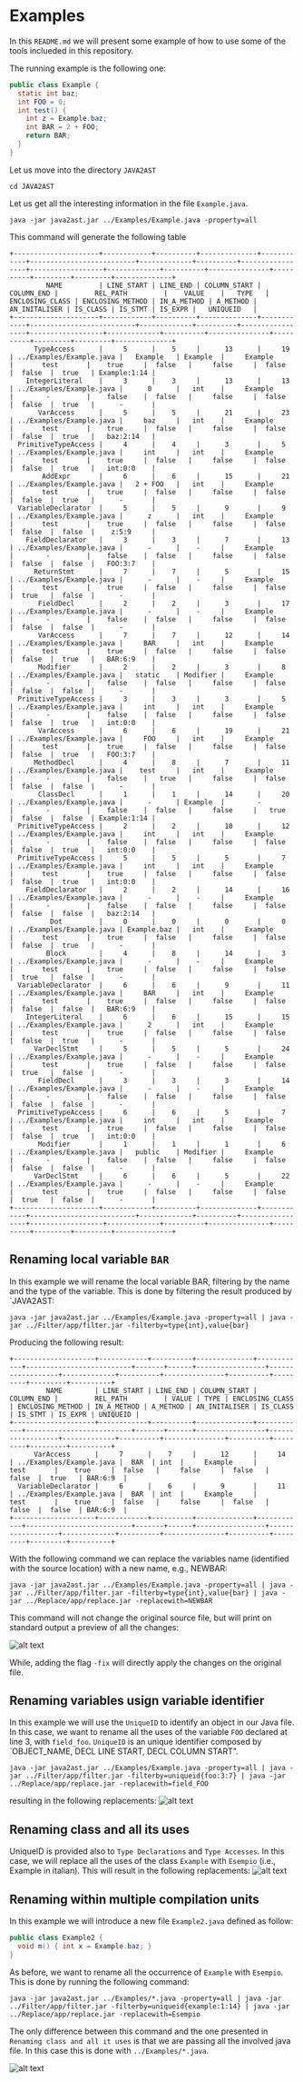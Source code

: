 # Examples
In this `README.md` we will present some example of how to use some of the tools inclueded in this repository.

The running example is the following one:
```java
public class Example {
  static int baz;
  int FOO = 0;
  int test() {
    int z = Example.baz;
    int BAR = 2 + FOO;
    return BAR;
  }
}

```

Let us move into the directory `JAVA2AST`
```shell
cd JAVA2AST
```

Let us get all the interesting information in the file `Example.java`.

```shell
java -jar java2ast.jar ../Examples/Example.java -property=all
```
This command will generate the following table
```
+---------------------+------------+----------+--------------+------------+--------------------------+-------------+----------+-----------------+------------------+-------------+----------+---------------+----------+---------+---------+--------------+
         NAME         | LINE_START | LINE_END | COLUMN_START | COLUMN_END |         REL_PATH         |    VALUE    |   TYPE   | ENCLOSING_CLASS | ENCLOSING_METHOD | IN_A_METHOD | A_METHOD | AN_INITALISER | IS_CLASS | IS_STMT | IS_EXPR |   UNIQUEID   |
+---------------------+------------+----------+--------------+------------+--------------------------+-------------+----------+-----------------+------------------+-------------+----------+---------------+----------+---------+---------+--------------+
      TypeAccess      |     5      |    5     |      13      |     19     | ../Examples/Example.java |   Example   | Example  |     Example     |       test       |    true     |  false   |     false     |  false   |  false  |  true   | Example:1:14 |
    IntegerLiteral    |     3      |    3     |      13      |     13     | ../Examples/Example.java |      0      |   int    |     Example     |        -         |    false    |  false   |     false     |  false   |  false  |  true   |      -       |
       VarAccess      |     5      |    5     |      21      |     23     | ../Examples/Example.java |     baz     |   int    |     Example     |       test       |    true     |  false   |     false     |  false   |  false  |  true   |   baz:2:14   |
  PrimitiveTypeAccess |     4      |    4     |      3       |     5      | ../Examples/Example.java |     int     |   int    |     Example     |       test       |    true     |  false   |     false     |  false   |  false  |  true   |   int:0:0    |
        AddExpr       |     6      |    6     |      15      |     21     | ../Examples/Example.java |   2 + FOO   |   int    |     Example     |       test       |    true     |  false   |     false     |  false   |  false  |  true   |      -       |
  VariableDeclarator  |     5      |    5     |      9       |     9      | ../Examples/Example.java |      z      |   int    |     Example     |       test       |    true     |  false   |     false     |  false   |  false  |  false  |    z:5:9     |
    FieldDeclarator   |     3      |    3     |      7       |     13     | ../Examples/Example.java |      -      |    -     |     Example     |        -         |    false    |  false   |     false     |  false   |  false  |  false  |   FOO:3:7    |
      ReturnStmt      |     7      |    7     |      5       |     15     | ../Examples/Example.java |      -      |    -     |     Example     |       test       |    true     |  false   |     false     |  false   |  true   |  false  |      -       |
       FieldDecl      |     2      |    2     |      3       |     17     | ../Examples/Example.java |      -      |    -     |     Example     |        -         |    false    |  false   |     false     |  false   |  false  |  false  |      -       |
       VarAccess      |     7      |    7     |      12      |     14     | ../Examples/Example.java |     BAR     |   int    |     Example     |       test       |    true     |  false   |     false     |  false   |  false  |  true   |   BAR:6:9    |
       Modifier       |     2      |    2     |      3       |     8      | ../Examples/Example.java |   static    | Modifier |     Example     |        -         |    false    |  false   |     false     |  false   |  false  |  false  |      -       |
  PrimitiveTypeAccess |     3      |    3     |      3       |     5      | ../Examples/Example.java |     int     |   int    |     Example     |        -         |    false    |  false   |     false     |  false   |  false  |  true   |   int:0:0    |
       VarAccess      |     6      |    6     |      19      |     21     | ../Examples/Example.java |     FOO     |   int    |     Example     |       test       |    true     |  false   |     false     |  false   |  false  |  true   |   FOO:3:7    |
      MethodDecl      |     4      |    8     |      7       |     11     | ../Examples/Example.java |    test     |   int    |     Example     |        -         |    false    |   true   |     false     |  false   |  false  |  false  |      -       |
       ClassDecl      |     1      |    1     |      14      |     20     | ../Examples/Example.java |      -      | Example  |        -        |        -         |    false    |  false   |     false     |   true   |  false  |  false  | Example:1:14 |
  PrimitiveTypeAccess |     2      |    2     |      10      |     12     | ../Examples/Example.java |     int     |   int    |     Example     |        -         |    false    |  false   |     false     |  false   |  false  |  true   |   int:0:0    |
  PrimitiveTypeAccess |     5      |    5     |      5       |     7      | ../Examples/Example.java |     int     |   int    |     Example     |       test       |    true     |  false   |     false     |  false   |  false  |  true   |   int:0:0    |
    FieldDeclarator   |     2      |    2     |      14      |     16     | ../Examples/Example.java |      -      |    -     |     Example     |        -         |    false    |  false   |     false     |  false   |  false  |  false  |   baz:2:14   |
          Dot         |     0      |    0     |      0       |     0      | ../Examples/Example.java | Example.baz |   int    |     Example     |       test       |    true     |  false   |     false     |  false   |  false  |  true   |      -       |
         Block        |     4      |    8     |      14      |     3      | ../Examples/Example.java |      -      |    -     |     Example     |       test       |    true     |  false   |     false     |  false   |  true   |  false  |      -       |
  VariableDeclarator  |     6      |    6     |      9       |     11     | ../Examples/Example.java |     BAR     |   int    |     Example     |       test       |    true     |  false   |     false     |  false   |  false  |  false  |   BAR:6:9    |
    IntegerLiteral    |     6      |    6     |      15      |     15     | ../Examples/Example.java |      2      |   int    |     Example     |       test       |    true     |  false   |     false     |  false   |  false  |  true   |      -       |
      VarDeclStmt     |     5      |    5     |      5       |     24     | ../Examples/Example.java |      -      |    -     |     Example     |       test       |    true     |  false   |     false     |  false   |  true   |  false  |      -       |
       FieldDecl      |     3      |    3     |      3       |     14     | ../Examples/Example.java |      -      |    -     |     Example     |        -         |    false    |  false   |     false     |  false   |  false  |  false  |      -       |
  PrimitiveTypeAccess |     6      |    6     |      5       |     7      | ../Examples/Example.java |     int     |   int    |     Example     |       test       |    true     |  false   |     false     |  false   |  false  |  true   |   int:0:0    |
       Modifier       |     1      |    1     |      1       |     6      | ../Examples/Example.java |   public    | Modifier |     Example     |        -         |    false    |  false   |     false     |  false   |  false  |  false  |      -       |
      VarDeclStmt     |     6      |    6     |      5       |     22     | ../Examples/Example.java |      -      |    -     |     Example     |       test       |    true     |  false   |     false     |  false   |  true   |  false  |      -       |
+---------------------+------------+----------+--------------+------------+--------------------------+-------------+----------+-----------------+------------------+-------------+----------+---------------+----------+---------+---------+--------------+
```

## Renaming local variable `BAR`
In this example we will rename the local variable BAR, filtering by the name and the type of the variable. This is done by filtering the result produced by `JAVA2AST:
```shell
java -jar java2ast.jar ../Examples/Example.java -property=all | java -jar ../Filter/app/filter.jar -filterby=type{int},value{bar}
```
Producing the following result:
```
+--------------------+------------+----------+--------------+------------+--------------------------+-------+------+-----------------+------------------+-------------+----------+---------------+----------+---------+---------+----------+
         NAME        | LINE_START | LINE_END | COLUMN_START | COLUMN_END |         REL_PATH         | VALUE | TYPE | ENCLOSING_CLASS | ENCLOSING_METHOD | IN_A_METHOD | A_METHOD | AN_INITALISER | IS_CLASS | IS_STMT | IS_EXPR | UNIQUEID |
+--------------------+------------+----------+--------------+------------+--------------------------+-------+------+-----------------+------------------+-------------+----------+---------------+----------+---------+---------+----------+
      VarAccess      |     7      |    7     |      12      |     14     | ../Examples/Example.java |  BAR  | int  |     Example     |       test       |    true     |  false   |     false     |  false   |  false  |  true   | BAR:6:9  |
  VariableDeclarator |     6      |    6     |      9       |     11     | ../Examples/Example.java |  BAR  | int  |     Example     |       test       |    true     |  false   |     false     |  false   |  false  |  false  | BAR:6:9  |
+--------------------+------------+----------+--------------+------------+--------------------------+-------+------+-----------------+------------------+-------------+----------+---------------+----------+---------+---------+----------+
```
With the following command we can replace the variables name (identified with the source location) with a new name, e.g., NEWBAR:
```
java -jar java2ast.jar ../Examples/Example.java -property=all | java -jar ../Filter/app/filter.jar -filterby=type{int},value{bar} | java -jar ../Replace/app/replace.jar -replacewith=NEWBAR
```
This command will not change the original source file, but will print on standard output a preview of all the changes:

![alt text](Resources/NEWBAR.png)

While, adding the flag `-fix` will directly apply the changes on the original file.

## Renaming variables usign variable identifier
In this example we will use the `UniqueID` to identify an object in our Java file. In this case, we want to rename all the uses of the variable `FOO` declared at line 3, with `field_foo`. `UniqueID` is an unique identifier composed by `OBJECT_NAME, DECL LINE START, DECL COLUMN START".

```shell
java -jar java2ast.jar ../Examples/Example.java -property=all | java -jar ../Filter/app/filter.jar -filterby=uniqueid{foo:3:7} | java -jar ../Replace/app/replace.jar -replacewith=field_FOO
```
resulting in the following replacements:
![alt text](Resources/field_FOO.png)


## Renaming class and all its uses
UniqueID is provided also to `Type Declarations` and `Type Accesses`. In this case, we will replace all the uses of the class `Example` with `Esempio` (i.e., Example in italian). This will result in the following replacements:
![alt text](Resources/Esempio.png)


## Renaming within multiple compilation units
In this example we will introduce a new file `Example2.java` defined as follow:
```java
public class Example2 {
  void m() { int x = Example.baz; }
}
```

As before, we want to rename all the occurrence of `Example` with `Esempio`. This is done by running the following command:
```shell
java -jar java2ast.jar ../Examples/*.java -property=all | java -jar ../Filter/app/filter.jar -filterby=uniqueid{example:1:14} | java -jar ../Replace/app/replace.jar -replacewith=Esempio
```
The only difference between this command and the one presented in `Renaming class and all it uses` is that we are passing all the involved java file. In this case this is done with `../Examples/*.java`.

![alt text](Resources/multipleEsempio.png)



